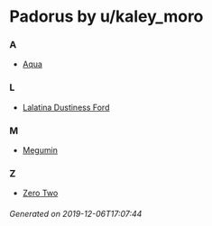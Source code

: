 # Padorus by u/kaley_moro

### A
* [Aqua](https://github.com/shadow578/Project-Padoru/blob/master/table-of-contents/characters/Aqua.md)

### L
* [Lalatina Dustiness Ford](https://github.com/shadow578/Project-Padoru/blob/master/table-of-contents/characters/LalatinaDustinessFord.md)

### M
* [Megumin](https://github.com/shadow578/Project-Padoru/blob/master/table-of-contents/characters/Megumin.md)

### Z
* [Zero Two](https://github.com/shadow578/Project-Padoru/blob/master/table-of-contents/characters/ZeroTwo.md)

###### Generated on 2019-12-06T17:07:44

